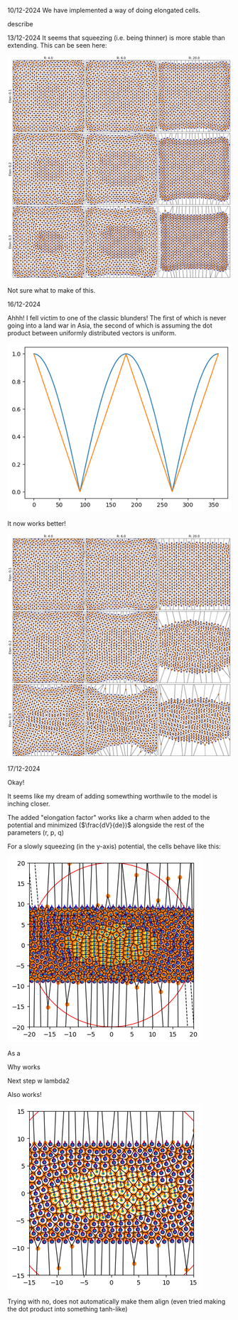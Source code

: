 10/12-2024
We have implemented a way of doing elongated cells.

describe

13/12-2024
It seems that squeezing (i.e. being thinner) is more stable than extending. This can be seen here:

![alt text](elongation_ratios_vs_Ns.png "First plot of PhD")

Not sure what to make of this.


16/12-2024

Ahhh! I fell victim to one of the classic blunders! The first of which is never going into a land war in Asia, the second of which is assuming the dot product between uniformly distributed vectors is uniform.

![alt text](image-1.png)

It now works better!

![alt text](elongation_ratios_vs_Ns_better.png "First fix of PhD")

17/12-2024

Okay! 

It seems like my dream of adding somewthing worthwile to the model is inching closer.

The added "elongation factor" works like a charm when added to the potential and minimized ($\frac{dV}{de})$ alongside the rest of the parameters (r, p, q)

For a slowly squeezing (in the y-axis) potential, the cells behave like this: 

![alt text](first_working_passive_elongation.png "First fix of PhD")

As a

Why works

Next step w lambda2 

Also works!

![alt text](with_lambda2.png "First fix of PhD")


Trying with no, does not automatically make them align (even tried making the dot product into something tanh-like) 



